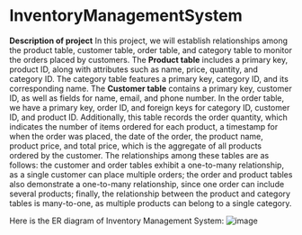 # InventoryManagementSystem
**Description of project**
In this project, we will establish relationships among the product table, customer table, order table, and category table to monitor the orders placed by customers. 
  The **Product table** includes a primary key, product ID, along with attributes such as name, price, quantity, and category ID. The category table features a primary key, category ID, and its corresponding name. 
  The **Customer table** contains a primary key, customer ID, as well as fields for name, email, and phone number. In the order table, we have a primary key, order ID, and foreign keys for category ID, customer ID, and product ID. 
  Additionally, this table records the order quantity, which indicates the number of items ordered for each product, a timestamp for when the order was placed, the date of the order, the product name, product price, and total price, which is the aggregate of all products ordered by the customer. 
  The relationships among these tables are as follows: the customer and order tables exhibit a one-to-many relationship, as a single customer can place multiple orders; the order and product tables also demonstrate a one-to-many relationship, since one order can include several products; 
  finally, the relationship between the product and category tables is many-to-one, as multiple products can belong to a single category.

Here is the ER diagram of Inventory Management System:
![image](https://github.com/user-attachments/assets/477dbbef-79f6-48ec-82c2-27e03d65cf14)


